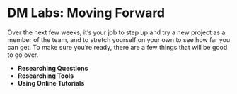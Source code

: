 # DM Labs: Moving Forward

Over the next few weeks, it’s your job to step up and try a new project as a
member of the team, and to stretch yourself on your own to see how far you can
get. To make sure you’re ready, there are a few things that will be good to go
over.

- **Researching Questions**
- **Researching Tools**
- **Using Online Tutorials**
